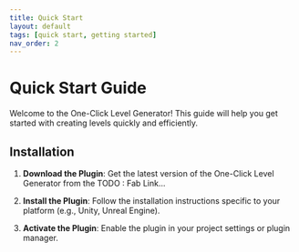 ```yaml
---
title: Quick Start
layout: default
tags: [quick start, getting started]
nav_order: 2
---
```


# Quick Start Guide

Welcome to the One-Click Level Generator! This guide will help you get started with creating levels quickly and efficiently.


## Installation

1. **Download the Plugin**: Get the latest version of the One-Click Level Generator from the TODO : Fab Link...

2. **Install the Plugin**: Follow the installation instructions specific to your platform (e.g., Unity, Unreal Engine).

3. **Activate the Plugin**: Enable the plugin in your project settings or plugin manager.
